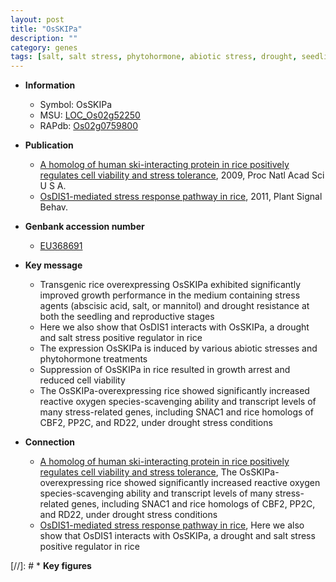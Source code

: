 ```yaml
---
layout: post
title: "OsSKIPa"
description: ""
category: genes
tags: [salt, salt stress, phytohormone, abiotic stress, drought, seedling, reproductive, growth, drought resistance]
---
```


* **Information**  
    + Symbol: OsSKIPa  
    + MSU: [LOC_Os02g52250](http://rice.plantbiology.msu.edu/cgi-bin/ORF_infopage.cgi?orf=LOC_Os02g52250)  
    + RAPdb: [Os02g0759800](http://rapdb.dna.affrc.go.jp/viewer/gbrowse_details/irgsp1?name=Os02g0759800)  

* **Publication**  
    + [A homolog of human ski-interacting protein in rice positively regulates cell viability and stress tolerance](http://www.ncbi.nlm.nih.gov/pubmed?term=A+homolog+of+human+ski-interacting+protein+in+rice+positively+regulates+cell+viability+and+stress+tolerance%5BTitle%5D), 2009, Proc Natl Acad Sci U S A.
    + [OsDIS1-mediated stress response pathway in rice](http://www.ncbi.nlm.nih.gov/pubmed?term=OsDIS1-mediated+stress+response+pathway+in+rice%5BTitle%5D), 2011, Plant Signal Behav.

* **Genbank accession number**  
    + [EU368691](http://www.ncbi.nlm.nih.gov/nuccore/EU368691)

* **Key message**  
    + Transgenic rice overexpressing OsSKIPa exhibited significantly improved growth performance in the medium containing stress agents (abscisic acid, salt, or mannitol) and drought resistance at both the seedling and reproductive stages
    + Here we also show that OsDIS1 interacts with OsSKIPa, a drought and salt stress positive regulator in rice
    + The expression OsSKIPa is induced by various abiotic stresses and phytohormone treatments
    + Suppression of OsSKIPa in rice resulted in growth arrest and reduced cell viability
    + The OsSKIPa-overexpressing rice showed significantly increased reactive oxygen species-scavenging ability and transcript levels of many stress-related genes, including SNAC1 and rice homologs of CBF2, PP2C, and RD22, under drought stress conditions

* **Connection**  
    + [A homolog of human ski-interacting protein in rice positively regulates cell viability and stress tolerance](http://www.ncbi.nlm.nih.gov/pubmed?term=A+homolog+of+human+ski-interacting+protein+in+rice+positively+regulates+cell+viability+and+stress+tolerance%5BTitle%5D), The OsSKIPa-overexpressing rice showed significantly increased reactive oxygen species-scavenging ability and transcript levels of many stress-related genes, including SNAC1 and rice homologs of CBF2, PP2C, and RD22, under drought stress conditions
    + [OsDIS1-mediated stress response pathway in rice](http://www.ncbi.nlm.nih.gov/pubmed?term=OsDIS1-mediated+stress+response+pathway+in+rice%5BTitle%5D), Here we also show that OsDIS1 interacts with OsSKIPa, a drought and salt stress positive regulator in rice

[//]: # * **Key figures**  


